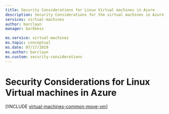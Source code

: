 ```yaml
---
title: Security Considerations for Linux Virtual machines in Azure
description: Security Considerations for the virtual machines in Azure. Implementing these considerations will help you fulfill your security obligations as described in our shared responsibility model and will improve the overall security for your deployments
services: virtual-machines
author: barclayn
manager: barbkess

ms.service: virtual-machines
ms.topic: conceptual
ms.date: 07/17/2019
ms.author: barclayn
ms.custom: security-considerations
---
```


# Security Considerations for Linux Virtual machines in Azure


[!INCLUDE [virtual-machines-common-move-vm](../../../includes/virtual-machines-security-considerations.md)]
